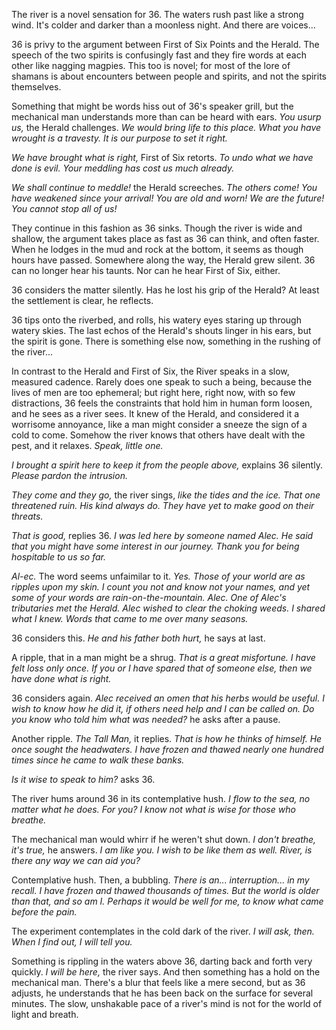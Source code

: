 The river is a novel sensation for 36. The waters rush past like a strong wind. It's colder and darker than a moonless night. And there are voices...

36 is privy to the argument between First of Six Points and the Herald. The speech of the two spirits is confusingly fast and they fire words at each other like nagging magpies. This too is novel; for most of the lore of shamans is about encounters between people and spirits, and not the spirits themselves.

Something that might be words hiss out of 36's speaker grill, but the mechanical man understands more than can be heard with ears. _You usurp us,_ the Herald challenges. _We would bring life to this place. What you have wrought is a travesty. It is our purpose to set it right._

_We have brought what is right,_ First of Six retorts. _To undo what we have done is evil. Your meddling has cost us much already._

_We shall continue to meddle!_ the Herald screeches. _The others come! You have weakened since your arrival! You are old and worn! We are the future! You cannot stop all of us!_

They continue in this fashion as 36 sinks. Though the river is wide and shallow, the argument takes place as fast as 36 can think, and often faster. When he lodges in the mud and rock at the bottom, it seems as though hours have passed. Somewhere along the way, the Herald grew silent. 36 can no longer hear his taunts. Nor can he hear First of Six, either.

36 considers the matter silently. Has he lost his grip of the Herald? At least the settlement is clear, he reflects.

36 tips onto the riverbed, and rolls, his watery eyes staring up through watery skies. The last echos of the Herald's shouts linger in his ears, but the spirit is gone. There is something else now, something in the rushing of the river...

In contrast to the Herald and First of Six, the River speaks in a slow, measured cadence. Rarely does one speak to such a being, because the lives of men are too ephemeral; but right here, right now, with so few distractions, 36 feels the constraints that hold him in human form loosen, and he sees as a river sees. It knew of the Herald, and considered it a worrisome annoyance, like a man might consider a sneeze the sign of a cold to come. Somehow the river knows that others have dealt with the pest, and it relaxes. _Speak, little one._

_I brought a spirit here to keep it from the people above,_ explains 36 silently. _Please pardon the intrusion._

_They come and they go,_ the river sings, _like the tides and the ice. That one threatened ruin. His kind always do. They have yet to make good on their threats._

_That is good,_ replies 36. _I was led here by someone named Alec. He said that you might have some interest in our journey. Thank you for being hospitable to us so far._

_Al-ec._ The word seems unfaimilar to it. _Yes. Those of your world are as ripples upon my skin. I count you not and know not your names, and yet some of your words are rain-on-the-mountain. Alec. One of Alec's tributaries met the Herald. Alec wished to clear the choking weeds. I shared what I knew. Words that came to me over many seasons._

36 considers this. _He and his father both hurt,_ he says at last.

A ripple, that in a man might be a shrug. _That is a great misfortune. I have felt loss only once. If you or I have spared that of someone else, then we have done what is right._

36 considers again. _Alec received an omen that his herbs would be useful. I wish to know how he did it, if others need help and I can be called on. Do you know who told him what was needed?_ he asks after a pause.

Another ripple. _The Tall Man,_ it replies. _That is how he thinks of himself. He once sought the headwaters. I have frozen and thawed nearly one hundred times since he came to walk these banks._

_Is it wise to speak to him?_ asks 36.

The river hums around 36 in its contemplative hush. _I flow to the sea, no matter what he does. For you? I know not what is wise for those who breathe._

The mechanical man would whirr if he weren't shut down. _I don't breathe, it's true,_ he answers. _I am like you. I wish to be like them as well. River, is there any way we can aid you?_

Contemplative hush. Then, a bubbling. _There is an... interruption... in my recall. I have frozen and thawed thousands of times. But the world is older than that, and so am I. Perhaps it would be well for me, to know what came before the pain._

The experiment contemplates in the cold dark of the river. _I will ask, then. When I find out, I will tell you._

Something is rippling in the waters above 36, darting back and forth very quickly. _I will be here,_ the river says. And then something has a hold on the mechanical man. There's a blur that feels like a mere second, but as 36 adjusts, he understands that he has been back on the surface for several minutes. The slow, unshakable pace of a river's mind is not for the world of light and breath.